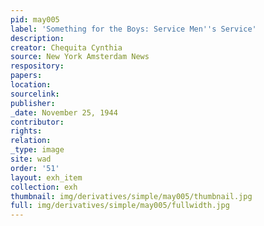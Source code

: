 ```yaml
---
pid: may005
label: 'Something for the Boys: Service Men''s Service'
description:
creator: Chequita Cynthia
source: New York Amsterdam News
respository:
papers:
location:
sourcelink:
publisher:
_date: November 25, 1944
contributor:
rights:
relation:
_type: image
site: wad
order: '51'
layout: exh_item
collection: exh
thumbnail: img/derivatives/simple/may005/thumbnail.jpg
full: img/derivatives/simple/may005/fullwidth.jpg
---
```

